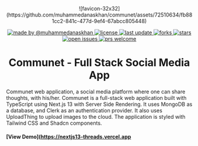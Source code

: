 <a name="readme-top"></a>

<p align="center">
![favicon-32x32](https://github.com/muhammedanaskhan/communet/assets/72510634/fb881cc2-841c-477d-9ef4-67abcc805448)
</p>
<p align="center">
<!-- Badges -->
  <a href="https://github.com/muhammedanaskhan">
    <img src="https://custom-icon-badges.demolab.com/badge/made%20by%20-ladunjexa-556bf2?style=flat-square&logo=github&logoColor=white&labelColor=101827" alt="made by @muhammedanaskhan" />
  </a>
  <a href="https://github.com/muhammedanaskhan/communet/blob/main/LICENSE">
    <img src="https://img.shields.io/badge/license-MIT-blue.svg" alt="license" />
  </a>
  <a href="">
    <img src="https://img.shields.io/github/last-commit/ladunjexa/nextjs13-threads" alt="last update" />
  </a>
  <a href="https://github.com/muhammedanaskhan/communet/network/members">
    <img src="https://img.shields.io/github/forks/muhammedanaskhan/communet" alt="forks" />
  </a>
  <a href="https://github.com/muhammedanaskhan/communet/stargazers">
    <img src="https://img.shields.io/github/stars/muhammedanaskhan/communet" alt="stars" />
  </a>
  <a href="https://github.com/muhammedanaskhan/communet/issues/">
    <img src="https://img.shields.io/github/issues/muhammedanaskhan/communet" alt="open issues" />
  </a>
  <a href="https://github.com/muhammedanaskhan/communet/issues/">
    <img src="https://img.shields.io/badge/PRs-welcome-pink.svg" alt="prs welcome" />
  </a>
</p>

<h1 align="center">Communet - Full Stack Social Media App</h1>

Communet web application, a social media platform where one can share thoughts, with his/her. Communet is a full-stack web application built with TypeScript using Next.js 13 with Server Side Rendering. It uses MongoDB as a database, and Clerk as an authentication provider. It also uses UploadThing to upload images to the cloud. The application is styled with Tailwind CSS and Shadcn components.

#### [View Demo](https://nextjs13-threads.vercel.app

